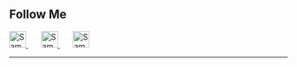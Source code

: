 ## Follow Me

<a href="https://linkedin.com/in/narasimhavaddala">
  <img src="./social_Icons/Linkedin.png" alt="Sample Image" width="30" height="30">
</a>&nbsp;&nbsp;&nbsp;&nbsp;&nbsp;
<a href="https://x.com/narasimha_62">
  <img src="./social_Icons/x.png" alt="Sample Image" width="30" height="30">
</a>  
</a>&nbsp;&nbsp;&nbsp;&nbsp;&nbsp;
<a href="https://github.com/narasimhavaddala">
  <img src="./social_Icons/github-inverted.svg" alt="Sample Image" width="30" height="30" >
</a>  
</a>

<br>
<hr>